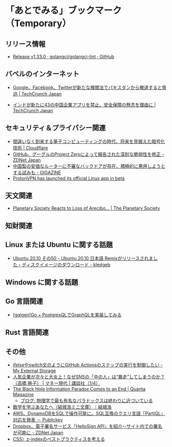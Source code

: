 # 「あとでみる」ブックマーク（Temporary）

## リリース情報

- [Release v1.33.0 · golangci/golangci-lint · GitHub](https://github.com/golangci/golangci-lint/releases/tag/v1.33.0)

## バベルのインターネット

- [Google、Facebook、Twitterが新たな検閲法でパキスタンから撤退すると脅迫  |  TechCrunch Japan](https://jp.techcrunch.com/2020/11/21/https-techcrunch-com-2020-11-20-google-facebook-and-twitter-threaten-to-leave-pakistan-over-censorship-law/)

- [インドが新たに43の中国企業アプリを禁止、安全保障の懸念を理由に  |  TechCrunch Japan](https://jp.techcrunch.com/2020/11/25/2020-11-24-india-bans-another-43-chinese-apps/)

## セキュリティ＆プライバシー関連

- [間違いなく到来する量子コンピューティングの時代、将来を見据えた暗号化技術 | Cloudflare](https://www.cloudflare.com/ja-jp/insights-quantum-computing/)
- [GitHub、グーグルのProject Zeroによって報告された深刻な脆弱性を修正 - ZDNet Japan](https://japan.zdnet.com/article/35162828/)
- [中国製の安価なルーターに不審なバックドアが存在、積極的に悪用しようとする試みも - GIGAZINE](https://gigazine.net/news/20201124-walmart-jetstream-router-backdoor/)
- [ProtonVPN has launched its official Linux app in beta](https://protonvpn.com/blog/linux-vpn-cli-beta/)

## 天文関連

- [Planetary Society Reacts to Loss of Arecibo… | The Planetary Society](https://www.planetary.org/articles/planetary-society-arecibo-reaction)

## 知財関連


## Linux または Ubuntu に関する話題

- [Ubuntu 20.10 その50 - Ubuntu 20.10 日本語 Remixがリリースされました・ディスクイメージのダウンロード - kledgeb](https://kledgeb.blogspot.com/2020/11/ubuntu-2010-50-ubuntu-2010-remix.html)

## Windows に関する話題


## Go 言語関連

- [[gqlgen]Go + PostgresQLでGraphQLを実装してみる](https://zenn.dev/iris_ohyaman/articles/73d4472a3e2f94c55664)

## Rust 言語関連


## その他

- [ifelseやswitch文のようにGitHub Actionsのステップの実行を制御したい - My External Storage](https://budougumi0617.github.io/2020/11/21/execute_steps_with_iflese_in_github_actions/)
- [人気企業が次々と大炎上！なぜSNSの「中の人」は“暴走”してしまうのか？（高橋 暁子） | マネー現代 | 講談社（1/4）](https://gendai.ismedia.jp/articles/-/77453)
- [The Black Hole Information Paradox Comes to an End | Quanta Magazine](https://www.quantamagazine.org/the-black-hole-information-paradox-comes-to-an-end-20201029/)
    - [ブログ: 物理学で最も有名なパラドックスは終わりに近づいている](https://okuranagaimo.blogspot.com/2020/11/blog-post_23.html)
- [数学を学ぶあなたへ（結城浩ミニ文庫）｜結城浩](https://mm.hyuki.net/n/n00bf973ae131)
- [AWS、DynamoDBをSQLで操作可能に。SQL互換のクエリ言語「PartiQL」対応を発表 － Publickey](https://www.publickey1.jp/blog/20/awsdynamodbsqlsqlpartiql.html)
- [Dropbox、電子署名サービス「HelloSign API」を紹介--サイト内での署名が可能に - ZDNet Japan](https://japan.zdnet.com/article/35162837/)
- [CSS）z-indexのベストプラクティスを考える](https://zenn.dev/catnose99/articles/2f1be29dd203c10dff01)

<!-- eof -->
